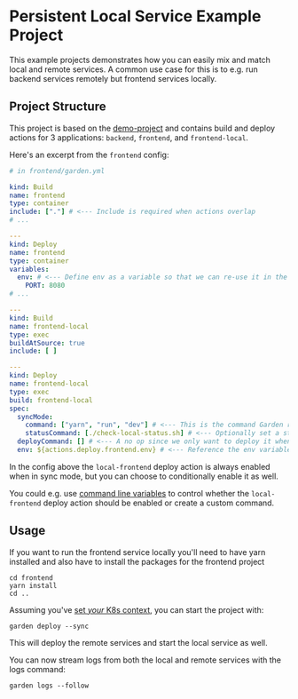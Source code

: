 # Persistent Local Service Example Project

This example projects demonstrates how you can easily mix and match local and remote services. A common use case for this is to e.g. run backend services
remotely but frontend services locally.

## Project Structure

This project is based on the [demo-project](../demo-project) and contains build and deploy actions for 3 applications:
`backend`, `frontend`, and  `frontend-local`.

Here's an excerpt from the `frontend` config:

```yaml
# in frontend/garden.yml

kind: Build
name: frontend
type: container
include: ["."] # <--- Include is required when actions overlap
# ...

---
kind: Deploy
name: frontend
type: container
variables:
  env: # <--- Define env as a variable so that we can re-use it in the `frontend-local` deploy action
    PORT: 8080
# ...

---
kind: Build
name: frontend-local
type: exec
buildAtSource: true
include: [ ]

---
kind: Deploy
name: frontend-local
type: exec
build: frontend-local
spec:
  syncMode:
    command: ["yarn", "run", "dev"] # <--- This is the command Garden runs to start the process in sync mode
    statusCommand: [./check-local-status.sh] # <--- Optionally set a status command that checks whether the local service is ready
  deployCommand: [] # <--- A no op since we only want to deploy it when we're in sync mode
  env: ${actions.deploy.frontend.env} # <--- Reference the env variable defined above
```

In the config above the `local-frontend` deploy action is always enabled when in sync mode, but you can choose to conditionally enable it as well.

You could e.g. use [command line variables](https://docs.garden.io/using-garden/variables-and-templating#variable-files-varfiles) to control whether the `local-frontend` deploy action should be enabled or create a custom command.

## Usage

If you want to run the frontend service locally you'll need to have yarn installed and also have to install the packages for the frontend project

```console
cd frontend
yarn install
cd ..
```

Assuming you've [set _your_ K8s context](https://docs.garden.io/kubernetes-plugins/remote-k8s), you can start the project with:

```console
garden deploy --sync
```

This will deploy the remote services and start the local service as well.

You can now stream logs from both the local and remote services with the logs command:

```console
garden logs --follow
```
